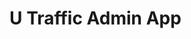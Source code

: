 # U Traffic Admin App

<!-- TODO -->
<!-- ! CREATE PAYMENT MODEL -->
<!-- ! CREATE PAYMENT UI -->
<!-- ! CREATE TICKET VIEW UI -->
<!-- ! TICKET VIEW must display all details including Evidences -->
